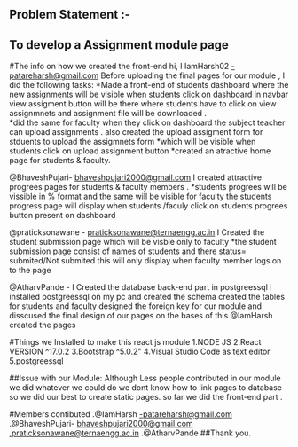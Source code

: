 ## Problem Statement :-



## To develop a Assignment module page 
#The info on how we created the front-end
hi, I  IamHarsh02 -patareharsh@gmail.com
 Before uploading  the final pages for our module , I did the following tasks:
 *Made a front-end of students dashboard where the new assignments will be visible when students click on dashboard in navbar 
 view assigment button will be there where students  have to click on view assignmnets and assignment file will be downloaded .  
 *did the same for faculty  when they click on dashboard the subject teacher can upload assignments .
 also created the upload assigment form for stduents to upload the assigmnets form  *which  will be visible when students click on upload assignment button 
*created an atractive home page for students & faculty.

@BhaveshPujari- bhaveshpujari2000@gmail.com         I created  attractive  progrees pages for students & faculty members .
*students progrees will be vissible in % format  and the same will be visible for faculty 
the students progress page will display when students /faculy click on  students progrees button  present on dashboard

@praticksonawane  - praticksonawane@ternaengg.ac.in  I Created the student submission page which will be visble only to faculty 
*the student submission page consist of names of students and there status= submited/Not submited 
this will only display when faculty member logs on to the page 

@AtharvPande   - I Created the database back-end part in postgreessql
i installed postgreessql on my pc and created the schema 
created the tables for students and faculty 
designed the foreign key  for our module and disscused the final design of our pages on the bases of this @IamHarsh created the pages 

#Things we Installed to make this react js module 
1.NODE JS 
2.React VERSION ^17.0.2
3.Bootstrap ^5.0.2"
4.Visual Studio Code as text editor
5.postgreessql


##Issue with  our Module:
Although  Less people contributed in our  module we did whatever we could do
we dont know how to link pages to database  so we did our best to create static pages.
so far we did the front-end part .

#Members contibuted
.@IamHarsh -patareharsh@gmail.com
.@BhaveshPujari- bhaveshpujari2000@gmail.com 
.praticksonawane@ternaengg.ac.in
.@AtharvPande 
##Thank you.

